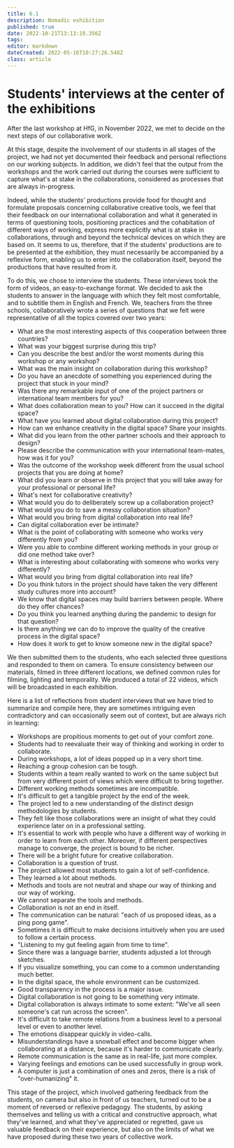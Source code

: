 ```yaml
---
title: 6.1
description: Nomadic exhibition
published: true
date: 2022-10-21T13:13:19.356Z
tags: 
editor: markdown
dateCreated: 2022-05-16T10:27:26.548Z
class: article
---
```


# Students' interviews at the center of the exhibitions

After the last workshop at HfG, in November 2022, we met to decide on
the next steps of our collaborative work.

At this stage, despite the involvement of our students in all stages of
the project, we had not yet documented their feedback and personal
reflections on our working subjects. In addition, we didn't feel that
the output from the workshops and the work carried out during the
courses were sufficient to capture what's at stake in the
collaborations, considered as processes that are always in-progress.

Indeed, while the students' productions provide food for thought and
formulate proposals concerning collaborative creative tools, we feel
that their feedback on our international collaboration and what it
generated in terms of questioning tools, positioning practices and the
cohabitation of different ways of working, express more explicitly what
is at stake in collaborations, through and beyond the technical devices
on which they are based on. It seems to us, therefore, that if the
students' productions are to be presented at the exhibition, they must
necessarily be accompanied by a reflexive form, enabling us to enter
into the collaboration itself, beyond the productions that have resulted
from it.

To do this, we chose to interview the students. These interviews took
the form of videos, an easy-to-exchange format. We decided to ask the
students to answer in the language with which they felt most
comfortable, and to subtitle them in English and French. We, teachers
from the three schools, collaboratively wrote a series of questions
that we felt were representative of all the topics covered over two
years:

-   What are the most interesting aspects of this cooperation between
    three countries?
-   What was your biggest surprise during this trip?
-   Can you describe the best and/or the worst moments during this
    workshop or any workshop?
-   What was the main insight on collaboration during this workshop?
-   Do you have an anecdote of something you experienced during the
    project that stuck in your mind?
-   Was there any remarkable input of one of the project partners or
    international team members for you?
-   What does collaboration mean to you? How can it succeed in the
    digital space?
-   What have you learned about digital collaboration during this
    project?
-   How can we enhance creativity in the digital space? Share your
    insights.
-   What did you learn from the other partner schools and their approach
    to design?
-   Please describe the communication with your international
    team-mates, how was it for you?
-   Was the outcome of the workshop week different from the usual school
    projects that you are doing at home?
-   What did you learn or observe in this project that you will take
    away for your professional or personal life?
-   What's next for collaborative creativity?
-   What would you do to deliberately screw up a collaboration project?
-   What would you do to save a messy collaboration situation?
-   What would you bring from digital collaboration into real life?
-   Can digital collaboration ever be intimate?
-   What is the point of collaborating with someone who works very
    differently from you?
-   Were you able to combine different working methods in your group or
    did one method take over?
-   What is interesting about collaborating with someone who works very
    differently?
-   What would you bring from digital collaboration into real life?
-   Do you think tutors in the project should have taken the very
    different study cultures more into account?
-   We know that digital spaces may build barriers between people. Where
    do they offer chances?
-   Do you think you learned anything during the pandemic to design for
    that question?
-   Is there anything we can do to improve the quality of the creative
    process in the digital space?
-   How does it work to get to know someone new in the digital space?

We then submitted them to the students, who each selected three
questions and responded to them on camera. To ensure consistency between
our materials, filmed in three different locations, we defined common
rules for filming, lighting and temporality. We produced a total of 22
videos, which will be broadcasted in each exhibition.

Here is a list of reflections from student interviews that we have tried
to summarize and compile here, they are sometimes intriguing even
contradictory and can occasionally seem out of context, but are always
rich in learning:

-   Workshops are propitious moments to get out of your comfort zone.
-   Students had to reevaluate their way of thinking and working in
    order to collaborate.
-   During workshops, a lot of ideas popped up in a very short time.
-   Reaching a group cohesion can be tough.
-   Students within a team really wanted to work on the same subject but
    from very different point of views which were difficult to bring
    together.
-   Different working methods sometimes are incompatible.
-   It's difficult to get a tangible project by the end of the week.
-   The project led to a new understanding of the distinct design
    methodologies by students.
-   They felt like those collaborations were an insight of what they
    could experience later on in a professional setting.
-   It's essential to work with people who have a different way of
    working in order to learn from each other. Moreover, if different
    perspectives manage to converge, the project is bound to be richer.
-   There will be a bright future for creative collaboration.
-   Collaboration is a question of trust.
-   The project allowed most students to gain a lot of self-confidence.
-   They learned a lot about methods.
-   Methods and tools are not neutral and shape our way of thinking and
    our way of working.
-   We cannot separate the tools and methods.
-   Collaboration is not an end in itself.
-   The communication can be natural: "each of us proposed ideas, as a
    ping pong game".
-   Sometimes it is difficult to make decisions intuitively when you are
    used to follow a certain process.
-   "Listening to my gut feeling again from time to time".
-   Since there was a language barrier, students adjusted a lot through
    sketches.
-   If you visualize something, you can come to a common understanding
    much better.
-   In the digital space, the whole environment can be customized.
-   Good transparency in the process is a major issue.
-   Digital collaboration is not going to be something very intimate.
-   Digital collaboration is always intimate to some extent: "We've
    all seen someone's cat run across the screen".
-   It's difficult to take remote relations from a business level to a
    personal level or even to another level.
-   The emotions disappear quickly in video-calls.
-   Misunderstandings have a snowball effect and become bigger when
    collaborating at a distance, because it's harder to communicate
    clearly.
-   Remote communication is the same as in real-life, just more complex.
-   Varying feelings and emotions can be used successfully in group
    work.
-   A computer is just a combination of ones and zeros, there is a risk
    of "over-humanizing" it.

This stage of the project, which involved gathering feedback from the
students, on camera but also in front of us teachers, turned out to be a
moment of reversed or reflexive pedagogy. The students, by asking
themselves and telling us with a critical and constructive approach,
what they've learned, and what they've appreciated or regretted, gave
us valuable feedback on their experience, but also on the limits of what
we have proposed during these two years of collective work.
